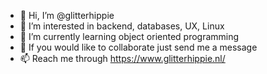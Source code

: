 - 👋 Hi, I’m @glitterhippie
- 👀 I’m interested in backend, databases, UX, Linux
- 🌱 I’m currently learning object oriented programming
- 💞️ If you would like to collaborate just send me a message
- 📫 Reach me through https://www.glitterhippie.nl/

<!---
glitterhippie/glitterhippie is a ✨ special ✨ repository because its `README.md` (this file) appears on your GitHub profile.
You can click the Preview link to take a look at your changes.
--->
